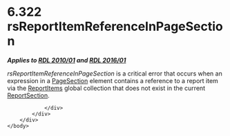 <html dir="LTR" xmlns:mshelp="http://msdn.microsoft.com/mshelp" xmlns:ddue="http://ddue.schemas.microsoft.com/authoring/2003/5" xmlns:xlink="http://www.w3.org/1999/xlink" xmlns:tool="http://www.microsoft.com/tooltip">
    <head>
        <meta http-equiv="Content-Type" content="text/html; CHARSET=utf-8"></meta>
        <meta name="save" content="history"></meta>
        <title>6.322 rsReportItemReferenceInPageSection</title>
        <xml>
            <mshelp:toctitle title="6.322 rsReportItemReferenceInPageSection"></mshelp:toctitle>
            <mshelp:rltitle title="[MS-RDL]: rsReportItemReferenceInPageSection"></mshelp:rltitle>
            <mshelp:keyword index="A" term="8a9a3835-0771-4adb-b68b-ca1d90a000af"></mshelp:keyword>
            <mshelp:attr name="DCSext.ContentType" value="open specification"></mshelp:attr>
            <mshelp:attr name="AssetID" value="8a9a3835-0771-4adb-b68b-ca1d90a000af"></mshelp:attr>
            <mshelp:attr name="TopicType" value="kbRef"></mshelp:attr>
            <mshelp:attr name="DCSext.Title" value="[MS-RDL]: rsReportItemReferenceInPageSection" />
        </xml>
    </head>
    <body>
        <div id="header">
            <h1 class="heading">6.322 rsReportItemReferenceInPageSection</h1>
        </div>
        <div id="mainSection">
            <div id="mainBody">
                <div id="allHistory" class="saveHistory"></div>
                <div id="sectionSection0" class="section" name="collapseableSection">
                    

<p><b><i>Applies to </i></b><a href="3428e690-a348-4ec7-8a6a-8efb42d2cdee.htm"><b><i>RDL 2010/01</i></b></a><b><i>
and </i></b><a href="52ce3983-2bfc-4e72-9359-42aaf5fe4509.htm"><b><i>RDL 2016/01</i></b></a></p>

<p><i>rsReportItemReferenceInPageSection</i> is a critical
error that occurs when an expression in a <a href="afff0921-7d95-4216-8f28-635c67d539d8.htm">PageSection</a> element
contains a reference to a report item via the <a href="8c87f4fe-4eeb-4cb8-90e2-308c266dfe0f.htm">ReportItems</a> global
collection that does not exist in the current <a href="96c3d25f-d8ce-4fe4-ab03-592edaa4a1da.htm">ReportSection</a>.</p>


                </div>
            </div>
        </div>
    </body>
</html>